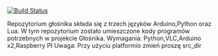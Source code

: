 [![Build Status](https://travis-ci.org/mateuszpiela/glosnik.svg?branch=master)](https://travis-ci.org/mateuszpiela/glosnik)

Repozytorium głośnika składa się z trzech języków Arduino,Python oraz Lua.
W tym repozytorium zostało umieszczone kody programów potrzebnych w projekcie Głośnika.
Wymagania:
 Python,VLC,Arduino x2,Raspberry PI
Uwaga: Przy użyciu platformio zmień proszę src_dir
